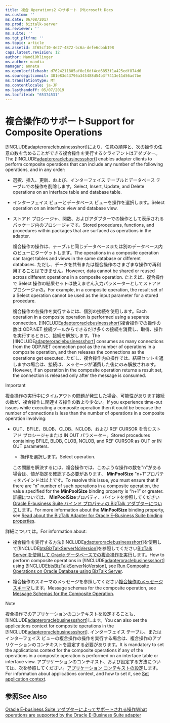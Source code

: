```yaml
---
title: 複合 Operations2 のサポート |Microsoft Docs
ms.custom: ''
ms.date: 06/08/2017
ms.prod: biztalk-server
ms.reviewer: ''
ms.suite: ''
ms.tgt_pltfrm: ''
ms.topic: article
ms.assetid: 3f65cf10-4e27-4872-bc6a-defe6cbab198
caps.latest.revision: 12
author: MandiOhlinger
ms.author: mandia
manager: anneta
ms.openlocfilehash: d7624211805af0e16df4cd6853f1a425edf874d6
ms.sourcegitcommit: 381e83d43796a345488d54b3f7413e11d56ad7be
ms.translationtype: MT
ms.contentlocale: ja-JP
ms.lasthandoff: 05/07/2019
ms.locfileid: "65374531"
---
```

# <a name="support-for-composite-operations"></a><span data-ttu-id="f9dd2-102">複合操作のサポート</span><span class="sxs-lookup"><span data-stu-id="f9dd2-102">Support for Composite Operations</span></span>
<span data-ttu-id="f9dd2-103">[!INCLUDE[adapteroraclebusinessshort](../../includes/adapteroraclebusinessshort-md.md)]により、任意の順序と、次の操作の任意の数を含めることができる複合操作を実行するクライアントはアダプター。</span><span class="sxs-lookup"><span data-stu-id="f9dd2-103">The [!INCLUDE[adapteroraclebusinessshort](../../includes/adapteroraclebusinessshort-md.md)] enables adapter clients to perform composite operations that can include any number of the following operations, and in any order:</span></span>  
  
- <span data-ttu-id="f9dd2-104">選択、挿入、更新、および、インターフェイス テーブルとデータベース テーブルでの操作を削除します。</span><span class="sxs-lookup"><span data-stu-id="f9dd2-104">Select, Insert, Update, and Delete operations on an interface table and database table.</span></span>  
  
- <span data-ttu-id="f9dd2-105">インターフェイス ビューとデータベース ビューを操作を選択します。</span><span class="sxs-lookup"><span data-stu-id="f9dd2-105">Select operation on an interface view and database view.</span></span>  
  
- <span data-ttu-id="f9dd2-106">ストアド プロシージャ、関数、およびアダプターでの操作として表示されるパッケージ内のプロシージャです。</span><span class="sxs-lookup"><span data-stu-id="f9dd2-106">Stored procedures, functions, and procedures within packages that are surfaced as operations in the adapter.</span></span>  
  
  <span data-ttu-id="f9dd2-107">複合操作の操作は、テーブルと同じデータベースまたは別のデータベース内のビューにターゲットします。</span><span class="sxs-lookup"><span data-stu-id="f9dd2-107">The operations in a composite operation can target tables and views in the same database or different databases.</span></span> <span data-ttu-id="f9dd2-108">ただし、データを共有または複合操作のさまざまな操作で再利用することはできません。</span><span class="sxs-lookup"><span data-stu-id="f9dd2-108">However, data cannot be shared or reused across different operations in a composite operation.</span></span> <span data-ttu-id="f9dd2-109">たとえば、複合操作で Select 操作の結果セットは使えません入力パラメーターとしてストアド プロシージャの。</span><span class="sxs-lookup"><span data-stu-id="f9dd2-109">For example, in a composite operation, the result set of a Select operation cannot be used as the input parameter for a stored procedure.</span></span>  
  
  <span data-ttu-id="f9dd2-110">複合操作の各操作を実行するには、個別の接続を使用します。</span><span class="sxs-lookup"><span data-stu-id="f9dd2-110">Each operation in a composite operation is performed using a separate connection.</span></span> <span data-ttu-id="f9dd2-111">[!INCLUDE[adapteroraclebusinessshort](../../includes/adapteroraclebusinessshort-md.md)]複合操作での操作の数は ODP.NET 接続プールからできるだけ多くの接続を消費し、取得、操作を実行するときに、接続を解放します。</span><span class="sxs-lookup"><span data-stu-id="f9dd2-111">The [!INCLUDE[adapteroraclebusinessshort](../../includes/adapteroraclebusinessshort-md.md)] consumes as many connections from the ODP.NET connection pool as the number of operations in a composite operation, and then releases the connections as the operations get executed.</span></span> <span data-ttu-id="f9dd2-112">ただし、複合操作内の操作では、結果セットを返しますの場合は、接続は、メッセージが消費した後にのみ解放されます。</span><span class="sxs-lookup"><span data-stu-id="f9dd2-112">However, if an operation in the composite operation returns a result set, the connection is released only after the message is consumed.</span></span>  
  
> [!IMPORTANT]
>  <span data-ttu-id="f9dd2-113">複合操作の実行中にタイムアウトの問題が発生した場合、可能性があります接続の数が、複合操作に関連する操作の数より少ない。</span><span class="sxs-lookup"><span data-stu-id="f9dd2-113">If you experience time-out issues while executing a composite operation then it could be because the number of connections is less than the number of operations in a composite operation involving:</span></span>  
> 
> - <span data-ttu-id="f9dd2-114">OUT、BFILE、BLOB、CLOB、NCLOB、および REF CURSOR を含むストアド プロシージャまたは IN OUT パラメーター。</span><span class="sxs-lookup"><span data-stu-id="f9dd2-114">Stored procedures containing BFILE, BLOB, CLOB, NCLOB, and REF CURSOR as OUT or IN OUT parameters.</span></span>  
>   -   <span data-ttu-id="f9dd2-115">操作を選択します。</span><span class="sxs-lookup"><span data-stu-id="f9dd2-115">Select operation.</span></span>  
> 
>   <span data-ttu-id="f9dd2-116">この問題を解決するには、複合操作では、このような操作の数を"n"がある場合は、値が指定を確認する必要があります、 **MinPoolSize** "n+1"プロパティをバインドは以上です。</span><span class="sxs-lookup"><span data-stu-id="f9dd2-116">To resolve this issue, you must ensure that if there are “n” number of such operations in a composite operation, the value specified for the **MinPoolSize** binding property is “n+1” or greater.</span></span> <span data-ttu-id="f9dd2-117">詳細については、 **MinPoolSize**プロパティ、バインドを参照してください[Oracle E-business Suite バインド プロパティの BizTalk アダプターについて](../../adapters-and-accelerators/adapter-oracle-ebs/read-about-the-biztalk-adapter-for-oracle-e-business-suite-binding-properties.md)します。</span><span class="sxs-lookup"><span data-stu-id="f9dd2-117">For more information about the **MinPoolSize** binding property, see [Read about the BizTalk Adapter for Oracle E-Business Suite binding properties](../../adapters-and-accelerators/adapter-oracle-ebs/read-about-the-biztalk-adapter-for-oracle-e-business-suite-binding-properties.md).</span></span>  
  
 <span data-ttu-id="f9dd2-118">詳細については。</span><span class="sxs-lookup"><span data-stu-id="f9dd2-118">For information about:</span></span>  
  
- <span data-ttu-id="f9dd2-119">複合操作を実行する方法[!INCLUDE[adapteroraclebusinessshort](../../includes/adapteroraclebusinessshort-md.md)]を使用して[!INCLUDE[btsBizTalkServerNoVersion](../../includes/btsbiztalkservernoversion-md.md)]を参照してください[BizTalk Server を使用して Oracle データベースでの複合操作を実行](../../adapters-and-accelerators/adapter-oracle-database/run-composite-operations-on-oracle-database-using-biztalk-server.md)します。</span><span class="sxs-lookup"><span data-stu-id="f9dd2-119">How to perform composite operations in [!INCLUDE[adapteroraclebusinessshort](../../includes/adapteroraclebusinessshort-md.md)] using [!INCLUDE[btsBizTalkServerNoVersion](../../includes/btsbiztalkservernoversion-md.md)], see  [Run Composite Operations on Oracle Database using BizTalk Server](../../adapters-and-accelerators/adapter-oracle-database/run-composite-operations-on-oracle-database-using-biztalk-server.md).</span></span>  
  
- <span data-ttu-id="f9dd2-120">複合操作のスキーマのメッセージを参照してください[複合操作のメッセージ スキーマ](../../adapters-and-accelerators/adapter-oracle-ebs/message-schemas-for-the-composite-operation1.md)します。</span><span class="sxs-lookup"><span data-stu-id="f9dd2-120">Message schemas for the composite operation, see [Message Schemas for the Composite Operation](../../adapters-and-accelerators/adapter-oracle-ebs/message-schemas-for-the-composite-operation1.md).</span></span>  
  
> [!NOTE]
>  <span data-ttu-id="f9dd2-121">複合操作でのアプリケーションのコンテキストを設定することも、[!INCLUDE[adapteroraclebusinessshort](../../includes/adapteroraclebusinessshort-md.md)]します。</span><span class="sxs-lookup"><span data-stu-id="f9dd2-121">You can also set the applications context for composite operations in the [!INCLUDE[adapteroraclebusinessshort](../../includes/adapteroraclebusinessshort-md.md)].</span></span> <span data-ttu-id="f9dd2-122">インターフェイス テーブル、またはインターフェイス ビューの複合操作の操作を実行する場合は、複合操作のアプリケーションのコンテキストを設定する必要があります。</span><span class="sxs-lookup"><span data-stu-id="f9dd2-122">It is mandatory to set the applications context for the composite operations if any of the operations in a composite operation is performed on an interface table or interface view.</span></span> <span data-ttu-id="f9dd2-123">アプリケーションのコンテキスト、および設定する方法については、次を参照してください。[アプリケーション コンテキストの設定](../../adapters-and-accelerators/adapter-oracle-ebs/set-application-context.md)します。</span><span class="sxs-lookup"><span data-stu-id="f9dd2-123">For information about applications context, and how to set it, see [Set application context](../../adapters-and-accelerators/adapter-oracle-ebs/set-application-context.md).</span></span>  
  
## <a name="see-also"></a><span data-ttu-id="f9dd2-124">参照</span><span class="sxs-lookup"><span data-stu-id="f9dd2-124">See Also</span></span>  
 [<span data-ttu-id="f9dd2-125">Oracle E-business Suite アダプターによってサポートされる操作</span><span class="sxs-lookup"><span data-stu-id="f9dd2-125">What operations are supported by the Oracle E-Business Suite adapter</span></span>](../../adapters-and-accelerators/adapter-oracle-ebs/what-operations-are-supported-by-the-oracle-e-business-suite-adapter.md)